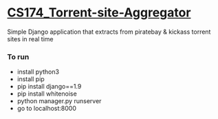 # [CS174_Torrent-site-Aggregator](http://django.leungchan.net)

Simple Django application that extracts from piratebay & kickass torrent sites in real time

### To run
- install python3
- install pip
- pip install django==1.9
- pip install whitenoise 
- python manager.py runserver
- go to localhost:8000

